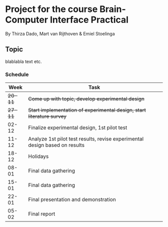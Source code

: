 # Project for the course Brain-Computer Interface Practical
By Thirza Dado, Mart van Rijthoven & Emiel Stoelinga

## Topic
blablabla text etc.

### Schedule
| Week | Task |
| --- | --- |
| ~~20-11~~ | ~~Come up with topic, develop experimental design~~ |
| ~~27-11~~ | ~~Start implementation of experimental design, start literature survey~~ |
| 02-12 | Finalize experimental design, 1st pilot test |
| 11-12 | Analyze 1st pilot test results, revise experimental design based on results |
| 18-12 | Holidays |
| 08-01 | Final data gathering |
| 15-01 | Final data gathering |
| 22-01 | Final presentation and demonstration |
| 05-02 | Final report |